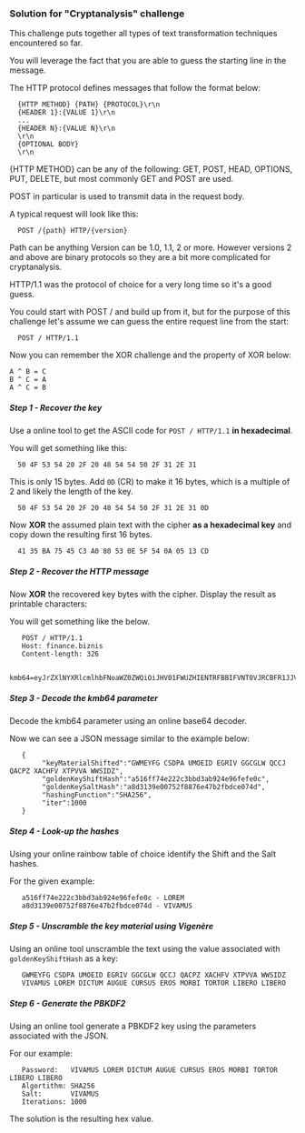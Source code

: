### Solution for "Cryptanalysis" challenge

This challenge puts together all types of text transformation techniques encountered so far.

You will leverage the fact that you are able to guess the starting line in the message. 

The HTTP protocol defines messages that follow the format below:

      {HTTP METHOD} {PATH} {PROTOCOL}\r\n
      {HEADER 1}:{VALUE 1}\r\n
      ...
      {HEADER N}:{VALUE N}\r\n
      \r\n
      {OPTIONAL BODY}
      \r\n


{HTTP METHOD} can be any of the following: GET, POST, HEAD, OPTIONS, PUT, DELETE, but most commonly GET and POST are used.

POST in particular is used to transmit data in the request body.

A typical request will look like this:
      
      POST /{path} HTTP/{version}


Path can be anything
Version can be 1.0, 1.1, 2 or more. However versions 2 and above are binary protocols so they are a bit more complicated for cryptanalysis.

HTTP/1.1 was the protocol of choice for a very long time so it's a good guess.

You could start with POST / and build up from it, but for the purpose of this challenge let's assume we can guess the entire request line from the start:

      POST / HTTP/1.1

Now you can remember the XOR challenge and the property of XOR below:

    A ^ B = C
    B ^ C = A
    A ^ C = B


##### Step 1 - Recover the key

Use a online tool to get the ASCII code for `POST / HTTP/1.1` **in hexadecimal**.


You will get something like this:
      
      50 4F 53 54 20 2F 20 48 54 54 50 2F 31 2E 31

This is only 15 bytes. Add `0D` (CR) to make it 16 bytes, which is a multiple of 2 and likely the length of the key.

      50 4F 53 54 20 2F 20 48 54 54 50 2F 31 2E 31 0D

Now **XOR** the assumed plain text with the cipher **as a hexadecimal key** and copy down the resulting first 16 bytes.

      41 35 BA 75 45 C3 A0 80 53 0E 5F 54 0A 05 13 CD


##### Step 2 - Recover the HTTP message


Now **XOR** the recovered key bytes with the cipher. Display the result as printable characters:

You will get something like the below.

       POST / HTTP/1.1
       Host: finance.biznis
       Content-length: 326
       
       kmb64=eyJrZXlNYXRlcmlhbFNoaWZ0ZWQiOiJHV01FWUZHIENTRFBBIFVNT0VJRCBFR1JJViBHR0NHTFcgUUNDSiBRQUNQWiBYQUNIRlYgWFRQVlZBIFdXU0lEWiIsImdvbGRlbktleVNoaWZ0SGFzaCI6ImE1MTZmZjc0ZTIyMmMzYmJkM2FiOTI0ZTk2ZmVmZTBjIiwiZ29sZGVuS2V5U2FsdEhhc2giOiJhOGQzMTM5ZTAwNzUyZjg4NzZlNDdiMmZiZGNlMDc0ZCIsImhhc2hpbmdGdW5jdGlvbiI6IlNIQTI1NiIsIml0ZXIiOjEwMDB9


##### Step 3 - Decode the kmb64 parameter

Decode the kmb64 parameter using an online base64 decoder.

Now we can see a JSON message similar to the example below:

       {
            "keyMaterialShifted":"GWMEYFG CSDPA UMOEID EGRIV GGCGLW QCCJ QACPZ XACHFV XTPVVA WWSIDZ",
            "goldenKeyShiftHash":"a516ff74e222c3bbd3ab924e96fefe0c",
            "goldenKeySaltHash":"a8d3139e00752f8876e47b2fbdce074d",
            "hashingFunction":"SHA256",
            "iter":1000
       }

##### Step 4 - Look-up the hashes

Using your online rainbow table of choice identify the Shift and the Salt hashes.

For the given example:

       a516ff74e222c3bbd3ab924e96fefe0c - LOREM
       a8d3139e00752f8876e47b2fbdce074d - VIVAMUS

##### Step 5 - Unscramble the key material using Vigenère

Using an online tool unscramble the text using the value associated with `goldenKeyShiftHash` as a key:

       GWMEYFG CSDPA UMOEID EGRIV GGCGLW QCCJ QACPZ XACHFV XTPVVA WWSIDZ
       VIVAMUS LOREM DICTUM AUGUE CURSUS EROS MORBI TORTOR LIBERO LIBERO


##### Step 6 - Generate the PBKDF2

Using an online tool generate a PBKDF2 key using the parameters associated with the JSON. 

For our example:

       Password:   VIVAMUS LOREM DICTUM AUGUE CURSUS EROS MORBI TORTOR LIBERO LIBERO
       Algortithm: SHA256
       Salt:       VIVAMUS
       Iterations: 1000

The solution is the resulting hex value.

